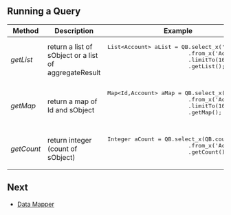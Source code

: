 ## Running a Query




<table>
<thead>
<tr>
  <th>Method</th>
  <th>Description</th>
  <th>Example</th>
</tr>
</thead>
<tbody>
<tr>
  <td>
  <em>getList</em>
  </td>
  <td>
    return a list of sObject or a list of aggregateResult
  </td>
  <td>
    <pre lang='apex'>List&lt;Account&gt; aList = QB.select_x('Name')
                        .from_x('Account')
                        .limitTo(10)
                        .getList();
    </pre>
  </td>
</tr>
<tr>
</tr>
<tr>
  <td>
  <em>getMap</em>
  </td>
   <td>
    return a map of Id and sObject
  </td>
  <td>
    <pre lang='apex'>Map&lt;Id,Account&gt; aMap = QB.select_x('Name')
                        .from_x('Account')
                        .limitTo(10)
                        .getMap();
    </pre>
  </td>
</tr>
<tr></tr>
<tr>
  <td>
  <em>getCount</em>
  </td>
   <td>
    return integer (count of sObject)
  </td>
  <td>
    <pre lang='apex'>Integer aCount = QB.select_x(QB.count())
                        .from_x('Account')
                        .getCount();
    </pre>
  </td>
</tr>
</table>


## Next

* [Data Mapper](../DM/README.md) 
